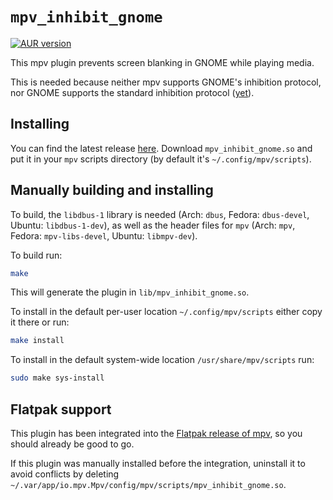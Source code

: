# `mpv_inhibit_gnome`

[![AUR version](https://img.shields.io/aur/version/mpv_inhibit_gnome)](https://aur.archlinux.org/packages/mpv_inhibit_gnome)

This mpv plugin prevents screen blanking in GNOME while playing media.

This is needed because neither mpv supports GNOME's inhibition protocol, nor
GNOME supports the standard inhibition protocol
([yet](https://gitlab.gnome.org/GNOME/mutter/-/merge_requests/111)).

## Installing

You can find the latest release [here](https://github.com/Guldoman/mpv_inhibit_gnome/releases).
Download `mpv_inhibit_gnome.so` and put it in your `mpv` scripts directory
(by default it's `~/.config/mpv/scripts`).

## Manually building and installing

To build, the `libdbus-1` library is needed
(Arch: `dbus`, Fedora: `dbus-devel`, Ubuntu: `libdbus-1-dev`),
as well as the header files for `mpv`
(Arch: `mpv`, Fedora: `mpv-libs-devel`, Ubuntu: `libmpv-dev`).

To build run:
```bash
make
```
This will generate the plugin in `lib/mpv_inhibit_gnome.so`.

To install in the default per-user location `~/.config/mpv/scripts`
either copy it there or run:
```bash
make install
```

To install in the default system-wide location `/usr/share/mpv/scripts` run:
```bash
sudo make sys-install
```

## Flatpak support

This plugin has been integrated into the
[Flatpak release of mpv](https://flathub.org/apps/details/io.mpv.Mpv),
so you should already be good to go.

If this plugin was manually installed before the integration,
uninstall it to avoid conflicts by deleting
`~/.var/app/io.mpv.Mpv/config/mpv/scripts/mpv_inhibit_gnome.so`.
